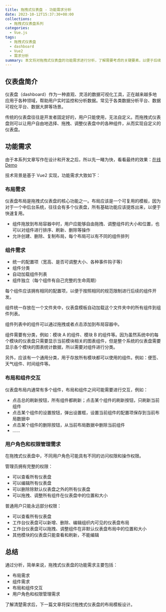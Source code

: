 ```yaml
---
title: 拖拽式仪表盘 - 功能需求分析
date: 2023-10-12T15:37:30+08:00
collections:
  - 拖拽式仪表盘系列
categories: 
  - Vue.js
tags: 
  - 拖拽式仪表盘
  - dashboard
  - Vue2
  - 需求分析
summary: 本文将对拖拽式仪表盘的功能需求进行分析，了解需要考虑的关键要素，以便于后续的设计和开发。
---
```


## 仪表盘简介

仪表盘（dashboard）作为一种直观、灵活的数据可视化工具，正在越来越多地应用于各种领域，帮助用户实时监控和分析数据。常见于各类数据分析平台、数据可视化平台、数据大屏等场景。

传统的仪表盘往往是开发者固定好的，用户只能使用，无法自定义。而拖拽式仪表盘则可以让用户自由地选择、拖拽、调整仪表盘中的各种组件，从而实现自定义的仪表盘。

## 功能需求

由于本系列文章写作在设计和开发之后，所以先一睹为快，看看最终的效果：[在线 Demo](https://yuhanglee.github.io/vue-el-demo/#/dashboard/index)

技术背景是基于 Vue2 实现，功能需求大致如下：

### 布局需求

仪表盘布局是拖拽式仪表盘的核心功能之一。布局应该是一个可复用的模板，因为对于一个中后台系统，往往会有多个仪表盘，所有基础功能应该提炼出来，以便于快速复用。

- 组件拖放到布局容器中时，用户应能够自由拖拽、调整组件的大小和位置，也可以对组件进行排序、刷新、删除等操作
- 允许创建、删除、复制布局，每个布局可以有不同的组件排列

### 组件需求

- 统一的配置项（宽高、是否可调整大小、各种事件钩子等）
- 组件分类
- 自动加载组件列表
- 组件独立（每个组件有自己完整的生命周期）

每个组件应该拥有相同的配置项，以便于按照相同的规范限制进行后续的组件开发。

组件统一存放在一个文件夹中，仪表盘模板自动加载这个文件夹中的所有组件到组件列表。

组件列表中的组件可以通过拖拽或者点击添加到布局容器中。

组件需要有分类，例如：模块 A 的组件、模块 B 的组件等。因为虽然系统中的每个模块的仪表盘只需要显示当前模块相关的图表组件，但是整个系统的仪表盘需要显示各个模块的图表统计数据，所以需要对组件进行分类。

另外，应该有一个通用分类，用于存放所有模块都可以使用的组件。例如：便签、天气组件、时间组件等。

### 布局和组件交互

仪表盘布局内通常有多个组件，布局和组件之间可能需要进行交互，例如：

- 点击总的刷新按钮，所有组件都刷新；点击某个组件的刷新按钮，只刷新当前组件
- 点击某个组件的设置按钮，弹出设置框，设置当前组件的配置项保存到当前布局数据中
- 点击某个组件的删除按钮，从当前布局数据中删除当前组件
- ……

### 用户角色和权限管理需求

在拖拽式仪表盘中，不同用户角色可能具有不同的访问权限和操作权限。

管理员拥有完整的权限：

- 可以查看所有仪表盘
- 可以编辑所有仪表盘
- 可以删除除默认仪表盘之外的所有仪表盘
- 可以拖拽、调整所有组件在仪表盘中的位置和大小

普通用户只能永远部分权限：

- 可以查看所有仪表盘
- 工作台仪表盘可以新增、删除、编辑组织内可见的仪表盘布局
- 工作台仪表盘可以拖拽、调整组件在非默认仪表盘布局中的位置和大小
- 其他模块的仪表盘只能查看和刷新，不能编辑

## 总结

通过分析，简单来说，拖拽式仪表盘的功能需求主要包括：

- 布局需求
- 组件需求
- 布局和组件交互
- 用户角色和权限管理需求

了解清楚需求后，下一篇文章将探讨拖拽式仪表盘的布局模板设计。
